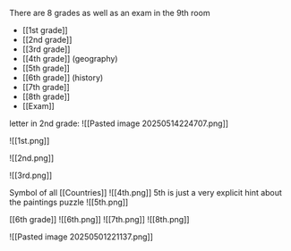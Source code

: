 There are 8 grades as well as an exam in the 9th room
- [[1st grade]]
- [[2nd grade]]
- [[3rd grade]]
- [[4th grade]] (geography)
- [[5th grade]]
- [[6th grade]] (history)
- [[7th grade]]
- [[8th grade]]
- [[Exam]]

letter in 2nd grade:
![[Pasted image 20250514224707.png]]


![[1st.png]]

![[2nd.png]]

![[3rd.png]]

Symbol of all [[Countries]]
![[4th.png]]
5th is just a very explicit hint about the paintings puzzle
![[5th.png]]

[[6th grade]]
![[6th.png]]
![[7th.png]]
![[8th.png]]



![[Pasted image 20250501221137.png]]